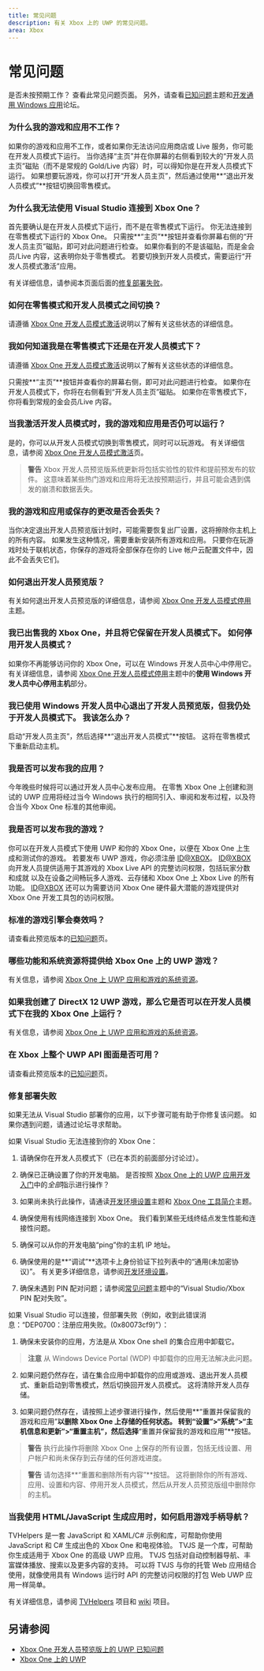 ```yaml
---
title: 常见问题
description: 有关 Xbox 上的 UWP 的常见问题。
area: Xbox
---
```


# 常见问题

是否未按预期工作？ 
查看此常见问题页面。 
另外，请查看[已知问题](known-issues.md)主题和[开发通用 Windows 应用](https://social.msdn.microsoft.com/Forums/windowsapps/en-US/home?forum=wpdevelop)论坛。 

### 为什么我的游戏和应用不工作？

如果你的游戏和应用不工作，或者如果你无法访问应用商店或 Live 服务，你可能在开发人员模式下运行。 
当你选择“主页”并在你屏幕的右侧看到较大的“开发人员主页”磁贴（而不是常规的 Gold/Live 内容）时，可以得知你是在开发人员模式下运行。 
如果想要玩游戏，你可以打开“开发人员主页”，然后通过使用**“退出开发人员模式”**按钮切换回零售模式。

### 为什么我无法使用 Visual Studio 连接到 Xbox One？

首先要确认是在开发人员模式下运行，而不是在零售模式下运行。 
你无法连接到在零售模式下运行的 Xbox One。 
只需按**“主页”**按钮并查看你屏幕右侧的“开发人员主页”磁贴，即可对此问题进行检查。 
如果你看到的不是该磁贴，而是金会员/Live 内容，这表明你处于零售模式。 
若要切换到开发人员模式，需要运行“开发人员模式激活”应用。

有关详细信息，请参阅本页面后面的[修复部署失败](frequently-asked-questions.md#fixing-deployment-failures)。

### 如何在零售模式和开发人员模式之间切换？

请遵循 [Xbox One 开发人员模式激活](devkit-activation.md)说明以了解有关这些状态的详细信息。

### 我如何知道我是在零售模式下还是在开发人员模式下？

请遵循 [Xbox One 开发人员模式激活](devkit-activation.md)说明以了解有关这些状态的详细信息。 

只需按**“主页”**按钮并查看你的屏幕右侧，即可对此问题进行检查。 
如果你在开发人员模式下，你将在右侧看到“开发人员主页”磁贴。 
如果你在零售模式下，你将看到常规的金会员/Live 内容。

### 当我激活开发人员模式时，我的游戏和应用是否仍可以运行？

是的，你可以从开发人员模式切换到零售模式，同时可以玩游戏。 
有关详细信息，请参阅 [Xbox One 开发人员模式激活](devkit-activation.md)页。 

> **警告** Xbox 开发人员预览版系统更新将包括实验性的软件和提前预发布的软件。 
这意味着某些热门游戏和应用将无法按预期运行，并且可能会遇到偶发的崩溃和数据丢失。

### 我的游戏和应用或保存的更改是否会丢失？

当你决定退出开发人员预览版计划时，可能需要恢复出厂设置，这将擦除你主机上的所有内容。 
如果发生这种情况，需要重新安装所有游戏和应用。 
只要你在玩游戏时处于联机状态，你保存的游戏将全部保存在你的 Live 帐户云配置文件中，因此不会丢失它们。

### 如何退出开发人员预览版？

有关如何退出开发人员预览版的详细信息，请参阅 [Xbox One 开发人员模式停用](devkit-deactivation.md)主题。

### 我已出售我的 Xbox One，并且将它保留在开发人员模式下。 如何停用开发人员模式？

如果你不再能够访问你的 Xbox One，可以在 Windows 开发人员中心中停用它。 
有关详细信息，请参阅 [Xbox One 开发人员模式停用](devkit-deactivation.md#deactivate-your-console-through-windows-dev-center)主题中的**使用 Windows 开发人员中心停用主机**部分。

### 我已使用 Windows 开发人员中心退出了开发人员预览版，但我仍处于开发人员模式下。 我该怎么办？

启动“开发人员主页”，然后选择**“退出开发人员模式”**按钮。 
这将在零售模式下重新启动主机。 

### 我是否可以发布我的应用？

今年晚些时候将可以通过开发人员中心发布应用。 
在零售 Xbox One 上创建和测试的 UWP 应用将经过当今 Windows 执行的相同引入、审阅和发布过程，以及符合当今 Xbox One 标准的其他审阅。

### 我是否可以发布我的游戏？

你可以在开发人员模式下使用 UWP 和你的 Xbox One，以便在 Xbox One 上生成和测试你的游戏。 
若要发布 UWP 游戏，你必须注册 [ID@XBOX](http://www.xbox.com/en-us/Developers/id)。 
[ID@XBOX](http://www.xbox.com/en-us/Developers/id) 向开发人员提供适用于其游戏的 Xbox Live API 的完整访问权限，包括玩家分数和成就 
以及在设备之间畅玩多人游戏、云存储和 Xbox One 上 Xbox Live 的所有功能。 
[ID@XBOX](http://www.xbox.com/en-us/Developers/id) 还可以为需要访问 Xbox One 硬件最大潜能的游戏提供对 Xbox One 开发工具包的访问权限。

### 标准的游戏引擎会奏效吗？

请查看此预览版本的[已知问题](known-issues.md)页。

### 哪些功能和系统资源将提供给 Xbox One 上的 UWP 游戏？ 

有关信息，请参阅 [Xbox One 上 UWP 应用和游戏的系统资源](system-resource-allocation.md)。

### 如果我创建了 DirectX 12 UWP 游戏，那么它是否可以在开发人员模式下在我的 Xbox One 上运行？

有关信息，请参阅 [Xbox One 上 UWP 应用和游戏的系统资源](system-resource-allocation.md)。

### 在 Xbox 上整个 UWP API 图面是否可用？

请查看此预览版本的[已知问题](known-issues.md)页。

### 修复部署失败

如果无法从 Visual Studio 部署你的应用，以下步骤可能有助于你修复该问题。 
如果你遇到问题，请通过论坛寻求帮助。

如果 Visual Studio 无法连接到你的 Xbox One：

1. 请确保你在开发人员模式下（已在本页的前面部分讨论过）。
2. 确保已正确设置了你的开发电脑。 是否按照 [Xbox One 上的 UWP 应用开发入门](getting-started.md)中的*全部*指示进行操作？ 

3. 如果尚未执行此操作，请通读[开发环境设置](development-environment-setup.md)主题和 [Xbox One 工具简介](introduction-to-xbox-tools.md)主题。

4. 确保使用有线网络连接到 Xbox One。 我们看到某些无线终结点发生性能和连接性问题。

5. 确保可以从你的开发电脑“ping”你的主机 IP 地址。

6. 确保使用的是**“调试”**选项卡上身份验证下拉列表中的“通用(未加密协议)”。 有关更多详细信息，请参阅[开发环境设置](development-environment-setup.md)。

7. 确保未遇到 PIN 配对问题；请参阅[常见问题](frequently-asked-questions.md)主题中的“Visual Studio/Xbox PIN 配对失败”。

如果 Visual Studio 可以连接，但部署失败（例如，收到此错误消息：“DEP0700：注册应用失败。(0x80073cf9)”）：

1. 确保未安装你的应用，方法是从 Xbox One shell 的集合应用中卸载它。 

> **注意** 从 Windows Device Portal (WDP) 中卸载你的应用无法解决此问题。

2. 如果问题仍然存在，请在集合应用中卸载你的应用或游戏、退出开发人员模式、重新启动到零售模式，然后切换回开发人员模式。 
这将清除开发人员存储。

3. 如果问题仍然存在，请按照上述步骤进行操作，然后使用**“重置并保留我的游戏和应用”**以删除 Xbox One 上存储的任何状态。 
转到“设置”>“系统”>“主机信息和更新”>“重置主机”，然后选择**“重置并保留我的游戏和应用”**按钮。

> **警告** 执行此操作将删除 Xbox One 上保存的所有设置，包括无线设置、用户帐户和尚未保存到云存储的任何游戏进度。

> **警告** 请勿选择**“重置和删除所有内容”**按钮。
这将删除你的所有游戏、应用、设置和内容、停用开发人员模式，然后从开发人员预览版组中删除你的主机。

### 当我使用 HTML/JavaScript 生成应用时，如何启用游戏手柄导航？

TVHelpers 是一套 JavaScript 和 XAML/C# 示例和库，可帮助你使用 JavaScript 和 C# 生成出色的 Xbox One 和电视体验。 
TVJS 是一个库，可帮助你生成适用于 Xbox One 的高级 UWP 应用。 TVJS 包括对自动控制器导航、丰富媒体播放、搜索以及更多内容的支持。 
可以将 TVJS 与你的托管 Web 应用结合使用，就像使用具有 Windows 运行时 API 的完整访问权限的打包 Web UWP 应用一样简单。

有关详细信息，请参阅 [TVHelpers](https://github.com/Microsoft/TVHelpers) 项目和 [wiki](https://github.com/Microsoft/TVHelpers/wiki) 项目。

## 另请参阅
- [Xbox One 开发人员预览版上的 UWP 已知问题](known-issues.md)
- [Xbox One 上的 UWP](index.md)


<!--HONumber=Mar16_HO5-->


